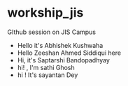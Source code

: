 # workship_jis
GIthub session on JIS Campus
- Hello it's Abhishek Kushwaha 
- Hello Zeeshan Ahmed Siddiqui here
- Hi, it's Saptarshi Bandopadhyay
- hi! , I'm sathi Ghosh
- hi ! It's sayantan Dey
